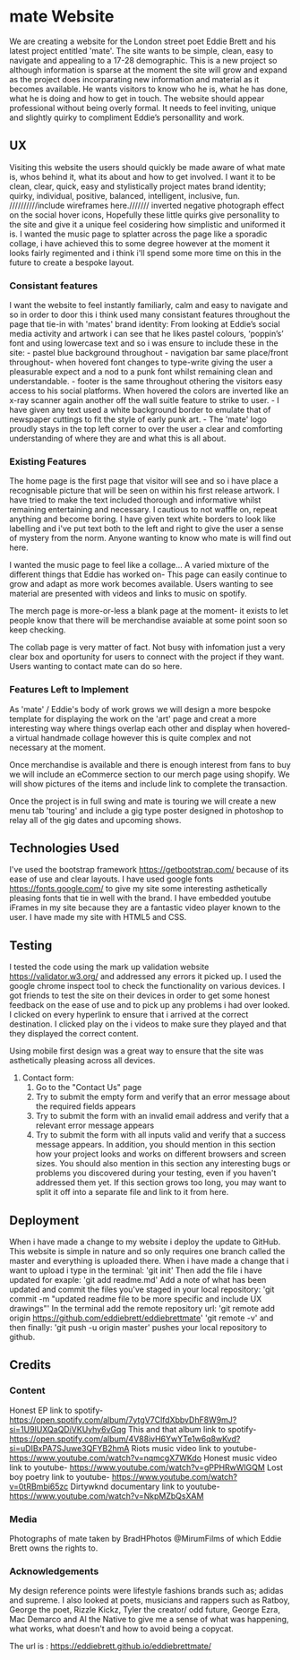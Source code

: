 # mate Website

We are creating a website for the London street poet Eddie Brett and his latest project entitled 'mate'. The site wants to be simple, clean, easy to navigate and appealing to a 17-28 demographic. This is a new project so although information is sparse at the moment the site will grow and expand as the project does incorparating new information and material as it becomes available. He wants visitors to know who he is, what he has done, what he is doing and how to get in touch. The website should appear professional without being overly formal. It needs to feel inviting, unique and slightly quirky to compliment Eddie’s personallity and work.
 
## UX

Visiting this website the users should quickly be made aware of what mate is, whos behind it, what its about and how to get involved.
I want it to be clean, clear, quick, easy and stylistically project mates brand identity; quirky, individual, positive, balanced, intelligent, inclusive, fun.
//////////include wireframes here.///////
 inverted negative photograph effect on the social hover icons,  Hopefully these little quirks give personallity to the site and give it a unique feel cosidering how simplistic and uniformed it is. I wanted the music page to splatter across the page like a sporadic collage, i have achieved this to some degree however at the moment it looks fairly regimented and i think i'll spend some more time on this in the future to create a bespoke layout.

### Consistant features
I want the website to feel instantly familiarly, calm and easy to navigate and so in order to door this i think used many consistant features throughout the page that tie-in with 'mates' brand identity:
From looking at Eddie’s social media activity and artwork i can see that he likes pastel colours, ‘poppin’s’ font and using lowercase text and so i was ensure to include these in the site:
        - pastel blue background throughout
        - navigation bar same place/front throughout- when hovered font changes to type-write giving the user a pleasurable expect and a nod to a punk font whilst remaining clean and understandable.
        - footer is the same throughout othering the visitors easy access to his social platforms. When hovered the colors are inverted like an x-ray scanner again another off the wall suitle feature to strike to user. 
        - I have given any text used a white background border to emulate that of newspaper cuttings to fit the style of early punk art.
        - The 'mate' logo proudly stays in the top left corner to over the user a clear and comforting understanding of where they are and what this is all about.
### Existing Features
The home page is the first page that visitor will see and so i have place a recognisable picture that will be seen on within his first release artwork. I have tried to make the text included thorough and informative whilst remaining entertaining and necessary. I cautious to not waffle on, repeat anything and become boring. I have given text white borders to look like labelling and i've put text both to the left and right to give the user a sense of mystery from the norm. Anyone wanting to know who mate is will find out here.

I wanted the music page to feel like a collage... A varied mixture of the different things that Eddie has worked on- This page can easily continue to grow and adapt as more work becomes available. Users wanting to see material are presented with videos and links to music on spotify.

The merch page is more-or-less a blank page at the moment- it exists to let people know that there will be merchandise avaiable at some point soon so keep checking. 

The collab page is very matter of fact. Not busy with infomation just a very clear box and oportunity for users to connect with the project if they want. Users wanting to contact mate can do so here.

 ### Features Left to Implement
 As 'mate' / Eddie's body of work grows we will design a more bespoke template for displaying the work on the 'art' page and creat a more interesting way where things overlap each other and display when hovered- a virtual handmade collage however this is quite complex and not necessary at the moment.
 
 Once merchandise is available and there is enough interest from fans to buy we will include an eCommerce section to our merch page using shopify. We will show pictures of the items and include link to complete the transaction.
 
 Once the project is in full swing and mate is touring we will create a new menu tab 'touring' and include a gig type poster designed in photoshop to relay all of the gig dates and upcoming shows.


 ## Technologies Used
I've used the bootstrap framework https://getbootstrap.com/ because of its ease of use and clear layouts.
I have used google fonts https://fonts.google.com/ to give my site some interesting asthetically pleasing fonts that tie in well with the brand.
I have embedded youtube iFrames in my site because they are a fantastic video player known to the user.
I have made my site with HTML5 and CSS.

 ## Testing
  I tested the code using the mark up validation website https://validator.w3.org/ and addressed any errors it picked up.
  I used the google chrome inspect tool to check the functionality on various devices. 
  I got friends to test the site on their devices in order to get some honest feedback on the ease of use and to pick up any problems i had over looked.
  I clicked on every hyperlink to ensure that i arrived at the correct destination.
  I clicked play on the i videos to make sure they played and that they displayed the correct content.
  
Using mobile first design was a great way to ensure that the site was asthetically pleasing across all devices.

 1. Contact form:
    1. Go to the "Contact Us" page
    2. Try to submit the empty form and verify that an error message about the required fields appears
    3. Try to submit the form with an invalid email address and verify that a relevant error message appears
    4. Try to submit the form with all inputs valid and verify that a success message appears.
 In addition, you should mention in this section how your project looks and works on different browsers and screen sizes.
 You should also mention in this section any interesting bugs or problems you discovered during your testing, even if you haven't addressed them yet.
 If this section grows too long, you may want to split it off into a separate file and link to it from here.

 ## Deployment
 When i have made a change to my website i deploy the update to GitHub. This website is simple in nature and so only requires one branch called the master and everything is uploaded there.
 When i have made a change that i want to upload i type in the terminal:
 'git init' 
 Then add the file i have updated for exaple:
 'git add readme.md'
 Add a note of what has been updated and commit the files you've staged in your local repository:
 'git commit -m "updated readme file to be more specific and include UX drawings"'
 In the terminal add the remote repository url:
 'git remote add origin https://github.com/eddiebrett/eddiebrettmate'
 'git remote -v'
 and then finally: 
 'git push -u origin master' pushes your local repository to github.


 ## Credits
 ### Content
Honest EP link to spotify- https://open.spotify.com/album/7ytgV7ClfdXbbvDhF8W9mJ?si=1U9IUXQaQDiVKUyhy6vGqg
This and that album link to spotify- https://open.spotify.com/album/4V88ivH6YwYTe1w6q8wKvd?si=uDIBxPA7SJuwe3QFYB2hmA
Riots music video link to youtube- https://www.youtube.com/watch?v=nqmcgX7WKdo
Honest music video link to youtube- https://www.youtube.com/watch?v=gPPHRwWlGQM
Lost boy poetry link to youtube- https://www.youtube.com/watch?v=0tRBmbi65zc
Dirtywknd documentary link to youtube- https://www.youtube.com/watch?v=NkpMZbQsXAM

 ### Media
Photographs of mate taken by BradHPhotos @MirumFilms of which Eddie Brett owns the rights to.

 ### Acknowledgements
My design reference points were lifestyle fashions brands such as; adidas and supreme. I also looked at poets, musicians and rappers such as Ratboy, George the poet, Rizzle Kickz, Tyler the creator/ odd future, George Ezra, Mac Demarco and Al the Native to give me a sense of what was happening, what works, what doesn't and how to avoid being a copycat.


The url is : https://eddiebrett.github.io/eddiebrettmate/
